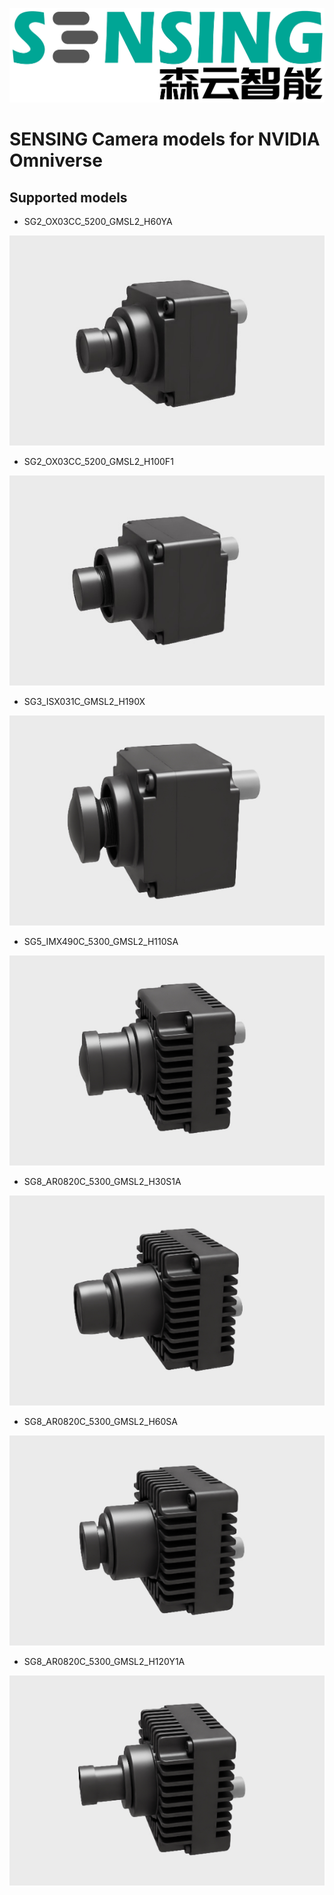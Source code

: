 ![SENSING](./images/SENSING.jpg)
# SENSING Camera models for NVIDIA Omniverse

## Supported models
* SG2_OX03CC_5200_GMSL2_H60YA

![SG2_OX03CC_5200_GMSL2_H60YA](./images/SG2_OX03CC_5200_GMSL2_H60YA.jpg)
* SG2_OX03CC_5200_GMSL2_H100F1

![SG2_OX03CC_5200_GMSL2_H100F1](./images/SG2_OX03CC_5200_GMSL2_H100F1.jpg)
* SG3_ISX031C_GMSL2_H190X

![SG3_ISX031C_GMSL2_H190X](./images/SG3_ISX031C_GMSL2_H190X.jpg)
* SG5_IMX490C_5300_GMSL2_H110SA

![SG5_IMX490C_5300_GMSL2_H110SA](./images/SG5_IMX490C_5300_GMSL2_H110SA.jpg)
* SG8_AR0820C_5300_GMSL2_H30S1A

![SG8_AR0820C_5300_GMSL2_H30S1A](./images/SG8_AR0820C_5300_GMSL2_H30S1A.jpg)
* SG8_AR0820C_5300_GMSL2_H60SA

![SG8_AR0820C_5300_GMSL2_H60SA](./images/SG8_AR0820C_5300_GMSL2_H60SA.jpg)
* SG8_AR0820C_5300_GMSL2_H120Y1A

![SG8_AR0820C_5300_GMSL2_H120Y1A](./images/SG8_AR0820C_5300_GMSL2_H120Y1A.jpg)
